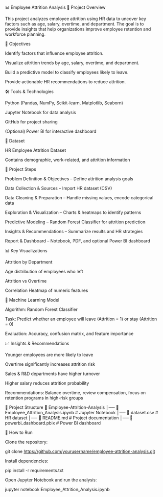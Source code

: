 📊 Employee Attrition Analysis
📌 Project Overview

This project analyzes employee attrition using HR data to uncover key factors such as age, salary, overtime, and department. The goal is to provide insights that help organizations improve employee retention and workforce planning.

🎯 Objectives

Identify factors that influence employee attrition.

Visualize attrition trends by age, salary, overtime, and department.

Build a predictive model to classify employees likely to leave.

Provide actionable HR recommendations to reduce attrition.

🛠️ Tools & Technologies

Python (Pandas, NumPy, Scikit-learn, Matplotlib, Seaborn)

Jupyter Notebook for data analysis

GitHub for project sharing

(Optional) Power BI for interactive dashboard

📂 Dataset

HR Employee Attrition Dataset

Contains demographic, work-related, and attrition information

🔑 Project Steps

Problem Definition & Objectives – Define attrition analysis goals

Data Collection & Sources – Import HR dataset (CSV)

Data Cleaning & Preparation – Handle missing values, encode categorical data

Exploration & Visualization – Charts & heatmaps to identify patterns

Predictive Modeling – Random Forest Classifier for attrition prediction

Insights & Recommendations – Summarize results and HR strategies

Report & Dashboard – Notebook, PDF, and optional Power BI dashboard

📊 Key Visualizations

Attrition by Department

Age distribution of employees who left

Attrition vs Overtime

Correlation Heatmap of numeric features

🤖 Machine Learning Model

Algorithm: Random Forest Classifier

Task: Predict whether an employee will leave (Attrition = 1) or stay (Attrition = 0)

Evaluation: Accuracy, confusion matrix, and feature importance

📈 Insights & Recommendations

Younger employees are more likely to leave

Overtime significantly increases attrition risk

Sales & R&D departments have higher turnover

Higher salary reduces attrition probability

Recommendations: Balance overtime, review compensation, focus on retention programs in high-risk groups

📜 Project Structure
📂 Employee-Attrition-Analysis
│── 📄 Employee_Attrition_Analysis.ipynb   # Jupyter Notebook
│── 📄 dataset.csv                         # HR dataset
│── 📄 README.md                           # Project documentation
│── 📄 powerbi_dashboard.pbix              # Power BI dashboard 

🚀 How to Run

Clone the repository:

git clone https://github.com/yourusername/employee-attrition-analysis.git


Install dependencies:

pip install -r requirements.txt


Open Jupyter Notebook and run the analysis:

jupyter notebook Employee_Attrition_Analysis.ipynb
